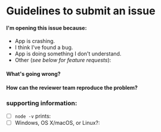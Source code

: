 # Guidelines to submit an issue

<!-- Thank you for contributing by opening an issue! Please review this guide before submitting your issue.
    - If you are opening an issue because you would like to propose a new feature, write the title as "Feature Request:" followed by a short description of the feature.
    - Make sure that you are using the correct version of Node.js. You need to have version v6+ for everything to work fine.
    - Also ensure that your new issue conforms to the contribution guidelines: https://github.com/UdacityMobileWebScholarship/blood-donation/CONTRIBUTING.md -->

#### I'm opening this issue because:
<!-- Delete the reasons that don't apply. -->

  - App is crashing.
  - I think I've found a bug.
  - App is doing something I don't understand.
  - Other (_see below for feature requests_):

#### What's going wrong?

#### How can the reviewer team reproduce the problem?

<!-- Give a complete description of how to reproduce the problem. -->

### supporting information:

<!-- The following information MUST be included. -->

 - [ ] `node -v` prints:
 - [ ] Windows, OS X/macOS, or Linux?:

<!-- For feature requests, uncomment the section below. But first, review the existing feature requests and make sure there isn't one that already describes the feature you'd like to see added: -->

<!--
#### What's the feature?

#### What problem is the feature intended to solve?

#### Is this feature similar to an existing feature in another app somewhere?

#### Is this a feature you're prepared to implement?
-->
